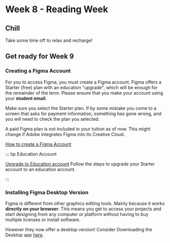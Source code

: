 # Week 8 - Reading Week

## Chill

Take some time off to relax and recharge!

<YouTube
  title="Deep Underwater • Relaxing Sleep Music in an Underwater Paradise"
  url="https://www.youtube.com/embed/OVct34NUk3U"
/>

## Get ready for Week 9

### Creating a Figma Account

For you to access Figma, you must create a Figma account. Figma offers a Starter (free) plan with an education "upgrade", which will be enough for the remainder of the term. Please ensure that you make your account using your **student email**.

Make sure you select the Starter plan. If by some mistake you come to a screen that asks for payment information, something has gone wrong, and you will need to check the plan you selected.

A paid Figma plan is not included in your tuition as of now. This might change if Adobe integrates Figma into its Creative Cloud.

[How to create a Figma Account](https://help.figma.com/hc/en-us/articles/360039811114-Create-a-Figma-account)

::: tip Education Account

[Upgrade to Education account](https://www.figma.com/education/)
Follow the steps to upgrade your Starter account to an education account.

:::

### Installing Figma Desktop Version

Figma is different from other graphics editing tools. Mainly because it works **directly on your browser**. This means you get to access your projects and start designing from any computer or platform without having to buy multiple licenses or install software.

However they now offer a desktop version! Consider Downloading the Desktop app [here](https://www.figma.com/downloads/).
